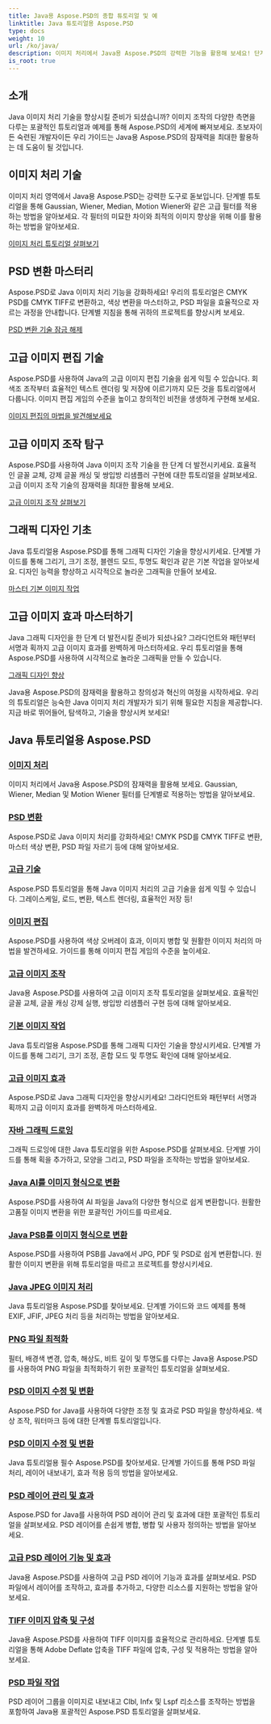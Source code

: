 ```yaml
---
title: Java용 Aspose.PSD의 종합 튜토리얼 및 예
linktitle: Java 튜토리얼용 Aspose.PSD
type: docs
weight: 10
url: /ko/java/
description: 이미지 처리에서 Java용 Aspose.PSD의 강력한 기능을 활용해 보세요! 단계별 튜토리얼을 통해 Gaussian, Wiener, Median, Motion Wiener와 같은 필터를 마스터하세요.
is_root: true
---
```


## 소개

Java 이미지 처리 기술을 향상시킬 준비가 되셨습니까? 이미지 조작의 다양한 측면을 다루는 포괄적인 튜토리얼과 예제를 통해 Aspose.PSD의 세계에 빠져보세요. 초보자이든 숙련된 개발자이든 우리 가이드는 Java용 Aspose.PSD의 잠재력을 최대한 활용하는 데 도움이 될 것입니다.

## 이미지 처리 기술

이미지 처리 영역에서 Java용 Aspose.PSD는 강력한 도구로 돋보입니다. 단계별 튜토리얼을 통해 Gaussian, Wiener, Median, Motion Wiener와 같은 고급 필터를 적용하는 방법을 알아보세요. 각 필터의 미묘한 차이와 최적의 이미지 향상을 위해 이를 활용하는 방법을 알아보세요.

[이미지 처리 튜토리얼 살펴보기](./image-processing/)

## PSD 변환 마스터리

Aspose.PSD로 Java 이미지 처리 기능을 강화하세요! 우리의 튜토리얼은 CMYK PSD를 CMYK TIFF로 변환하고, 색상 변환을 마스터하고, PSD 파일을 효율적으로 자르는 과정을 안내합니다. 단계별 지침을 통해 귀하의 프로젝트를 향상시켜 보세요.

[PSD 변환 기술 잠금 해제](./psd-conversion/)

## 고급 이미지 편집 기술

Aspose.PSD를 사용하여 Java의 고급 이미지 편집 기술을 쉽게 익힐 수 있습니다. 회색조 조작부터 효율적인 텍스트 렌더링 및 저장에 이르기까지 모든 것을 튜토리얼에서 다룹니다. 이미지 편집 게임의 수준을 높이고 창의적인 비전을 생생하게 구현해 보세요.

[이미지 편집의 마법을 발견해보세요](./image-editing/)

## 고급 이미지 조작 탐구

Aspose.PSD를 사용하여 Java 이미지 조작 기술을 한 단계 더 발전시키세요. 효율적인 글꼴 교체, 강제 글꼴 캐싱 및 쌍입방 리샘플러 구현에 대한 튜토리얼을 살펴보세요. 고급 이미지 조작 기술의 잠재력을 최대한 활용해 보세요.

[고급 이미지 조작 살펴보기](./advanced-image-manipulation/)

## 그래픽 디자인 기초

Java 튜토리얼용 Aspose.PSD를 통해 그래픽 디자인 기술을 향상시키세요. 단계별 가이드를 통해 그리기, 크기 조정, 블렌드 모드, 투명도 확인과 같은 기본 작업을 알아보세요. 디자인 능력을 향상하고 시각적으로 놀라운 그래픽을 만들어 보세요.

[마스터 기본 이미지 작업](./basic-image-operations/)

## 고급 이미지 효과 마스터하기

Java 그래픽 디자인을 한 단계 더 발전시킬 준비가 되셨나요? 그라디언트와 패턴부터 서명과 획까지 고급 이미지 효과를 완벽하게 마스터하세요. 우리 튜토리얼을 통해 Aspose.PSD를 사용하여 시각적으로 놀라운 그래픽을 만들 수 있습니다.

[그래픽 디자인 향상](./advanced-image-effects/)

Java용 Aspose.PSD의 잠재력을 활용하고 창의성과 혁신의 여정을 시작하세요. 우리의 튜토리얼은 능숙한 Java 이미지 처리 개발자가 되기 위해 필요한 지침을 제공합니다. 지금 바로 뛰어들어, 탐색하고, 기술을 향상시켜 보세요!
## Java 튜토리얼용 Aspose.PSD
### [이미지 처리](./image-processing/)
이미지 처리에서 Java용 Aspose.PSD의 잠재력을 활용해 보세요. Gaussian, Wiener, Median 및 Motion Wiener 필터를 단계별로 적용하는 방법을 알아보세요.
### [PSD 변환](./psd-conversion/)
Aspose.PSD로 Java 이미지 처리를 강화하세요! CMYK PSD를 CMYK TIFF로 변환, 마스터 색상 변환, PSD 파일 자르기 등에 대해 알아보세요. 
### [고급 기술](./advanced-techniques/)
Aspose.PSD 튜토리얼을 통해 Java 이미지 처리의 고급 기술을 쉽게 익힐 수 있습니다. 그레이스케일, 로드, 변환, 텍스트 렌더링, 효율적인 저장 등!
### [이미지 편집](./image-editing/)
Aspose.PSD를 사용하여 색상 오버레이 효과, 이미지 병합 및 원활한 이미지 처리의 마법을 발견하세요. 가이드를 통해 이미지 편집 게임의 수준을 높이세요.
### [고급 이미지 조작](./advanced-image-manipulation/)
Java용 Aspose.PSD를 사용하여 고급 이미지 조작 튜토리얼을 살펴보세요. 효율적인 글꼴 교체, 글꼴 캐싱 강제 실행, 쌍입방 리샘플러 구현 등에 대해 알아보세요.
### [기본 이미지 작업](./basic-image-operations/)
Java 튜토리얼용 Aspose.PSD를 통해 그래픽 디자인 기술을 향상시키세요. 단계별 가이드를 통해 그리기, 크기 조정, 혼합 모드 및 투명도 확인에 대해 알아보세요.
### [고급 이미지 효과](./advanced-image-effects/)
Aspose.PSD로 Java 그래픽 디자인을 향상시키세요! 그라디언트와 패턴부터 서명과 획까지 고급 이미지 효과를 완벽하게 마스터하세요.
### [자바 그래픽 드로잉](./java-graphics-drawing/)
그래픽 드로잉에 대한 Java 튜토리얼을 위한 Aspose.PSD를 살펴보세요. 단계별 가이드를 통해 획을 추가하고, 모양을 그리고, PSD 파일을 조작하는 방법을 알아보세요.
### [Java AI를 이미지 형식으로 변환](./java-ai-to-image-format-conversion/)
Aspose.PSD를 사용하여 AI 파일을 Java의 다양한 형식으로 쉽게 변환합니다. 원활한 고품질 이미지 변환을 위한 포괄적인 가이드를 따르세요.
### [Java PSB를 이미지 형식으로 변환](./java-psb-to-image-format-conversion/)
Aspose.PSD를 사용하여 PSB를 Java에서 JPG, PDF 및 PSD로 쉽게 변환합니다. 원활한 이미지 변환을 위해 튜토리얼을 따르고 프로젝트를 향상시키세요.
### [Java JPEG 이미지 처리](./java-jpeg-image-processing/)
Java 튜토리얼용 Aspose.PSD를 찾아보세요. 단계별 가이드와 코드 예제를 통해 EXIF, JFIF, JPEG 처리 등을 처리하는 방법을 알아보세요.
### [PNG 파일 최적화](./optimizing-png-files/)
필터, 배경색 변경, 압축, 해상도, 비트 깊이 및 투명도를 다루는 Java용 Aspose.PSD를 사용하여 PNG 파일을 최적화하기 위한 포괄적인 튜토리얼을 살펴보세요.
### [PSD 이미지 수정 및 변환](./modifying-converting-psd-images/)
Aspose.PSD for Java를 사용하여 다양한 조정 및 효과로 PSD 파일을 향상하세요. 색상 조작, 워터마크 등에 대한 단계별 튜토리얼입니다.
### [PSD 이미지 수정 및 변환](./psd-image-modification-conversion/)
Java 튜토리얼용 필수 Aspose.PSD를 찾아보세요. 단계별 가이드를 통해 PSD 파일 처리, 레이어 내보내기, 효과 적용 등의 방법을 알아보세요.
### [PSD 레이어 관리 및 효과](./psd-layer-management-effects/)
Aspose.PSD for Java를 사용하여 PSD 레이어 관리 및 효과에 대한 포괄적인 튜토리얼을 살펴보세요. PSD 레이어를 손쉽게 병합, 병합 및 사용자 정의하는 방법을 알아보세요.
### [고급 PSD 레이어 기능 및 효과](./advanced-psd-layer-features-effects/)
Java용 Aspose.PSD를 사용하여 고급 PSD 레이어 기능과 효과를 살펴보세요. PSD 파일에서 레이어를 조작하고, 효과를 추가하고, 다양한 리소스를 지원하는 방법을 알아보세요.
### [TIFF 이미지 압축 및 구성](./tiff-image-compression-configuration/)
Java용 Aspose.PSD를 사용하여 TIFF 이미지를 효율적으로 관리하세요. 단계별 튜토리얼을 통해 Adobe Deflate 압축을 TIFF 파일에 압축, 구성 및 적용하는 방법을 알아보세요.
### [PSD 파일 작업](./working-with-psd-files/)
PSD 레이어 그룹을 이미지로 내보내고 Clbl, Infx 및 Lspf 리소스를 조작하는 방법을 포함하여 Java용 포괄적인 Aspose.PSD 튜토리얼을 살펴보세요.